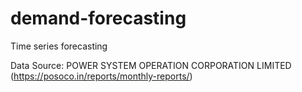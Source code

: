 # demand-forecasting
Time series forecasting

Data Source: POWER SYSTEM OPERATION CORPORATION LIMITED (https://posoco.in/reports/monthly-reports/)

